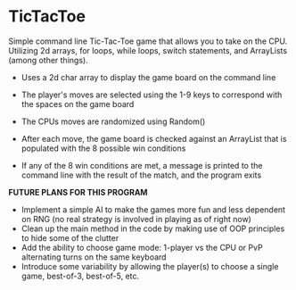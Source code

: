 # TicTacToe
Simple command line Tic-Tac-Toe game that allows you to take on the CPU. Utilizing 2d arrays, for loops, while loops, switch statements, and ArrayLists (among other things).

- Uses a 2d char array to display the game board on the command line

- The player's moves are selected using the 1-9 keys to correspond with the spaces on the game board

- The CPUs moves are randomized using Random()

- After each move, the game board is checked against an ArrayList that is populated with the 8 possible win conditions

- If any of the 8 win conditions are met, a message is printed to the command line with the result of the match, and the program exits

**FUTURE PLANS FOR THIS PROGRAM**
- Implement a simple AI to make the games more fun and less dependent on RNG (no real strategy is involved in playing as of right now)
- Clean up the main method in the code by making use of OOP principles to hide some of the clutter
- Add the ability to choose game mode: 1-player vs the CPU or PvP alternating turns on the same keyboard
- Introduce some variability by allowing the player(s) to choose a single game, best-of-3, best-of-5, etc.
